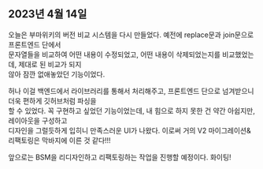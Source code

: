 ## **2023년 4월 14일**

오늘은 부마위키의 버전 비교 시스템을 다시 만들었다. 예전에 replace문과 join문으로 프론트엔드 단에서  
문자열들을 비교하여 어떤 내용이 수정되었고, 어떤 내용이 삭제되었는지를 비교했었는데, 제대로 된 비교가 되지  
않아 잠깐 없애놓았던 기능이었다.

허나 이걸 백엔드에서 라이브러리를 통해서 처리해주고, 프론트엔드 단으로 넘겨받으니 더욱 편하게 깃허브처럼 파싱을  
할 수 있었다. 꼭 구현하고 싶었던 기능이었는데, 내 힘으로 하지 못한 건 약간 아쉽지만, 레이아웃을 구성하고  
디자인을 그럴듯하게 입히니 만족스러운 UI가 나왔다. 이로써 거의 V2 마이그레이션&리팩토링은 막바지에 이른 것 같다!!!

앞으로는 BSM을 리디자인하고 리팩토링하는 작업을 진행할 예정이다. 화이팅!
